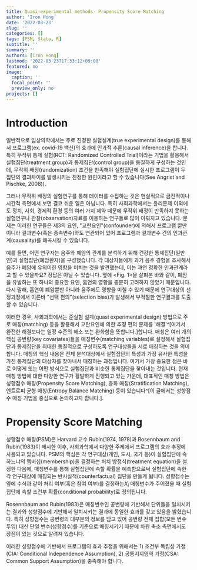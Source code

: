 ```yaml
---
title: Quasi-experimental methods- Propensity Score Matching
author: 'Iron Hong'
date: '2022-03-23'
slug: ''
categories: []
tags: [PSM, Stata, R]
subtitle: ''
summary: ''
authors: [Iron Hong]
lastmod: '2022-03-23T17:33:12+09:00'
featured: no
image:
  caption: ''
  focal_point: ''
  preview_only: no
projects: []
---
```





# Introduction

일반적으로 임상의학에서는 주로 진정한 실험설계(true experimental design)를 통해서 프로그램(ex. covid-19 백신)의 효과에 인과적 추론(causal inference)을 합니다. 특히 무작위 통제 실험(RCT: Randomized Controlled Trial)이라는 기법을 활용해서 실험집단(treatment group)과 통제집단(control group)을 동질하게 구성하는 것인데, 무작위 배정(randomization) 조건을 만족해야 실험집단에 실시한 프로그램이 두 집단의 결과차이를 발생시키는 진정한 원인이라고 할 수 있습니다(See Angrist and Pischke, 2008)).

그러나 무작위 배정의 실험연구를 통해 데이터를 수집하는 것은 현실적으로 금전적이나 시간적 측면에서 보면 결코 쉬운 일은 아닙니다. 특히 사회과학에서는 윤리문제 이외에도 정치, 사회, 경제적 환경 등의 여러 가지 제약 때문에 무작위 배정이 만족하지 못하는 실험연구나 관찰(observation)자료를 이용하는 연구들로 많이 이뤄지고 있습니다. 문제는 이러한 연구들은 제3의 요인, "교란요인"(confounder)에 의해서 프로그램 뿐만 이니라 결과변수(혹은 종속변수)와도 연관되어 있어 프로그램과 결과변수 간의 인과관계(causality)를 왜곡시킬 수 있습니다.    

예를 들면, 어떤 연구자는 음주와 폐암의 관계를 분석하기 위해 건강한 통제집단(일반인)과 실험집단(폐암환자)을 구성했습니다. 각 대상자들에게 과거 음주 경험을 조사해서 음주가 폐암에 유의미한 영향을 미치는 것을 발견했는데, 이는 과연 정확한 인과관계라고 할 수 있을까요? 정답은 아닐 수 있습니다. 옆에 <Fig. 1>을 살펴본 바와 같이, 폐암을 유발하는 또 하나의 중요한 요인, 흡연의 영향을 충분히 고려하지 않았기 때문입니다. 다시 말해, 흡연이 폐암뿐만 아니라 음주에도 영향을 미칠 수 있기 때문에 연구대상의 선정과정에서 이른바 "선택 편의"(selection bias)가 발생해서 부적절한 연구결과를 도출할 수 있습니다. 

이러한 경우, 사회과학에서는 준실험 설계(quasi experimental design) 방법으로 주로 매칭(matching) 등을 활용해서 교란요인에 의한 추정 편의 문제를 '해결'^[여기서 완전한 해결보다는 일정 수준의 해소 또는 완화함을 뜻합니다.]합니다. 매칭은 여러 개의 핵심 공변량(key covariates)들을 매칭변수(matching variables)로 설정해서 실험집단과 통제집단을 최대한 동질적으로 구성하도록 연구대상들을 서로 매칭하는 것을 의미합니다. 매칭의 핵심 내용은 전체 분석대상에서 실험집단의 특성과 가장 유사한 특성을 가진 통제집단의 대상자를 찾아내서 매칭하는 과정입니다. 여기서 가장 중요한 점은 바로 어떻게 또는 어떤 방식으로 실험집단과 비슷한 통제집단을 찾아내는 것입니다. 현재 매칭 방법에 대한 다양한 연구가 활발하게 진행되고 있는 가운데, 대표적인 매칭 방법은 성향점수 매칭(Propensity Score Matching), 층화 매칭(Stratification Matching), 엔트로피 균형 매칭(Entropy Balance Matching) 등이 있습니다^[이 글에서는 성향점수 매칭 기법을 중심으로 논의하고자 합니다.]. 

# Propensity Score Matching
성향점수 매칭(PSM)은 Harvard 교수 Rubin(1974, 1978)과 Rosennbaum and Rubin(1983)이 제시한 이후, 사회과학에서 다양한 주제에서 프로그램의 효과 추정에 사용되고 있습니다. PSM의 핵심은 각 연구대상(개인, 도시, 국가 등)이 실험집단에 속하느냐의 멤버십(membership)을 결정하는 처치 방정식(treatment equation)을 설정한 다음에, 매칭변수를 통해 실험집단에 속할 확률을 예측함으로써 실험집단에 속한 각 연구대상에 매칭되는 반사실적(counterfactual) 집단을 만들게 됩니다.
성향점수는 옆에 수식과 같이 처리 여부(혹은 참여 여부)를 결정하는$X_{i}$ 매칭변수가 주어졌을 때 실험집단에 속할 조건부 확률(conditional probability)로 정의됩니다. 

Rosennbaum and Rubin(1983)은 매칭변수인 공변량에 기반해서 단위들을 일치시키는 결과와 성향점수에 기반해서  일치시키는 결과에 동일한 효과를 갖고 있음을 밝혔습니다. 특히 성향점수는 공변령의 대부분의 정보를 담고 있어 공변량  전체 집합(모든 변수 투입) 대신 단일 변수(성향점수)를 기준으로 매칭시키기 때문에 차원 축소 측면에서도 장점이 있는 것으로 알려져 있습니다. 

이러한 성향점수에 기반해서 프로그램의 효과 추정을 위해서는 1) 조건부 독립성 가정(CIA: Conditional Independence Assumption), 2) 공통지지영역 가정(CSA: Common Support Assumption)을 충족해야 합니다.
